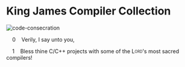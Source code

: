 # King James Compiler Collection
![code-consecration](https://img.shields.io/badge/consecration-1000%25-dddd55.svg)

&nbsp;&nbsp;&nbsp;&nbsp;0&nbsp;&nbsp;&nbsp;&nbsp;Verily, I say unto you,

&nbsp;&nbsp;&nbsp;&nbsp;1&nbsp;&nbsp;&nbsp;&nbsp;Bless thine C/C++ projects with some of the L<sub><sup>ORD</sup></sub>'s most sacred compilers!